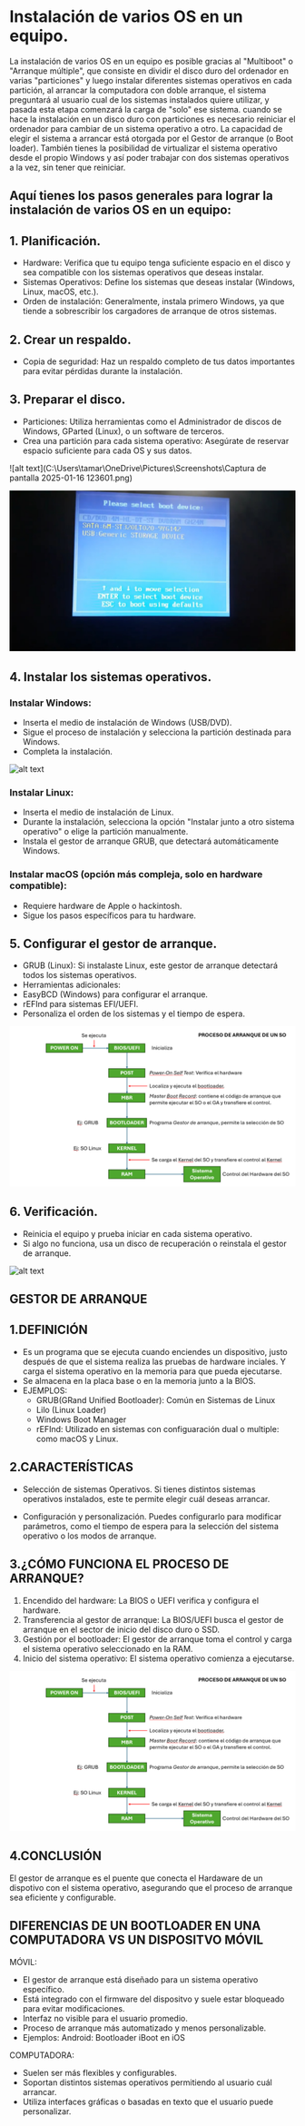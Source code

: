 # Instalación de varios OS en un equipo.

La instalación de varios OS en un equipo es posible gracias al "Multiboot" o "Arranque múltiple", que consiste en dividir el disco duro del ordenador en varias "particiones" y luego instalar diferentes sistemas operativos en cada partición, al arrancar la computadora con doble arranque, el sistema preguntará al usuario cual de los sistemas instalados quiere utilizar, y pasada esta etapa comenzará la carga de "solo" ese sistema. cuando se hace la instalación en un disco duro con particiones es necesario reiniciar el ordenador para cambiar de un sistema operativo a otro. La capacidad de elegir el sistema a arrancar está otorgada por el Gestor de arranque (o Boot loader).
También tienes la posibilidad de virtualizar el sistema operativo desde el propio Windows y así poder trabajar con dos sistemas operativos a la vez, sin tener que reiniciar.

## Aquí tienes los pasos generales para lograr la instalación de varios OS en un equipo:

## 1. Planificación.
- Hardware: Verifica que tu equipo tenga suficiente espacio en el disco y sea compatible con los sistemas operativos que deseas instalar.
- Sistemas Operativos: Define los sistemas que deseas instalar (Windows, Linux, macOS, etc.).
- Orden de instalación: Generalmente, instala primero Windows, ya que tiende a sobrescribir los cargadores de arranque de otros sistemas.

## 2. Crear un respaldo.
- Copia de seguridad: Haz un respaldo completo de tus datos importantes para evitar pérdidas durante la instalación.

## 3. Preparar el disco.
- Particiones: Utiliza herramientas como el Administrador de discos de Windows, GParted (Linux), o un software de terceros.
- Crea una partición para cada sistema operativo: Asegúrate de reservar espacio suficiente para cada OS y sus datos.

![alt text](C:\Users\tamar\OneDrive\Pictures\Screenshots\Captura de pantalla 2025-01-16 123601.png)

![alt text](imagenesInstalacionVariosSO/image-3.png)


## 4. Instalar los sistemas operativos.

### Instalar Windows:
- Inserta el medio de instalación de Windows (USB/DVD).
- Sigue el proceso de instalación y selecciona la partición destinada para Windows.
- Completa la instalación.

![alt text](<Captura de pantalla 2025-01-15 230158.png>)

### Instalar Linux:
- Inserta el medio de instalación de Linux.
- Durante la instalación, selecciona la opción "Instalar junto a otro sistema operativo" o elige la partición manualmente.
- Instala el gestor de arranque GRUB, que detectará automáticamente Windows.

### Instalar macOS (opción más compleja, solo en hardware compatible):
- Requiere hardware de Apple o hackintosh.
- Sigue los pasos específicos para tu hardware.

## 5. Configurar el gestor de arranque.
- GRUB (Linux): Si instalaste Linux, este gestor de arranque detectará todos los sistemas operativos.
- Herramientas adicionales:
- EasyBCD (Windows) para configurar el arranque.
- rEFInd para sistemas EFI/UEFI.
- Personaliza el orden de los sistemas y el tiempo de espera.

![alt text](image.png)

## 6. Verificación.
- Reinicia el equipo y prueba iniciar en cada sistema operativo.
- Si algo no funciona, usa un disco de recuperación o reinstala el gestor de arranque.

![alt text](<Captura de pantalla 2025-01-15 230224.png>)



## GESTOR DE ARRANQUE

## 1.DEFINICIÓN
- Es un programa que se ejecuta cuando enciendes un dispositivo, justo después de que el sistema realiza las pruebas de hardware inciales. Y carga el sistema operativo en la memoria para que pueda ejecutarse.
- Se almacena en la placa base o en la memoria junto a la BIOS.
- EJEMPLOS:
    - GRUB(GRand Unified Bootloader): Común en Sistemas de Linux
    - Lilo (Linux Loader)
    - Windows Boot Manager
    - rEFInd: Utilizado en sistemas con configuaración dual o multiple: como macOS y Linux.


## 2.CARACTERÍSTICAS
- Selección de sistemas Operativos.
    Si tienes distintos sistemas operativos instalados, este te permite elegir cuál deseas arrancar.

- Configuración y personalización.
    Puedes configurarlo para modificar parámetros, como el tiempo de espera para la selección del sistema operativo o los modos de arranque.


## 3.¿CÓMO FUNCIONA EL PROCESO DE ARRANQUE?
1. Encendido del hardware:
    La BIOS o UEFI verifica y configura el hardware.
2. Transferencia al gestor de arranque:
    La BIOS/UEFI busca el gestor de arranque en el sector de inicio del disco duro o SSD.
3. Gestión por el bootloader:
    El gestor de arranque toma el control y carga el sistema operativo seleccionado en la RAM.
4. Inicio del sistema operativo:
    El sistema operativo comienza a ejecutarse.

![alt text](imagenesInstalacionVariosSO/image.png)

## 4.CONCLUSIÓN
El gestor de arranque es el puente que conecta el Hardaware de un dispotivo con el sistema operativo, asegurando que el proceso de arranque sea eficiente y configurable.


## DIFERENCIAS DE UN BOOTLOADER EN UNA COMPUTADORA VS UN DISPOSITVO MÓVIL
MÓVIL:
- El gestor de arranque está diseñado para un sistema operativo específico. 
- Está integrado con el firmware del dispositvo y suele estar bloqueado para evitar modificaciones.
- Interfaz no visible para el usuario promedio.
- Proceso de arranque más automatizado y menos personalizable.
- Ejemplos: Android: Bootloader
            iBoot en iOS

COMPUTADORA:
- Suelen ser más flexibles y configurables.
- Soportan distintos sistemas operativos permitiendo al usuario cuál arrancar.
- Utiliza interfaces gráficas o basadas en texto que el usuario puede personalizar.




